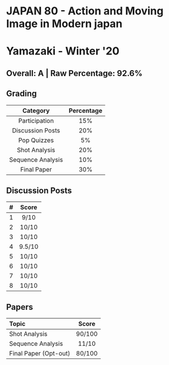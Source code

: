 # JAPAN 80 - Action and Moving Image in Modern japan
# Yamazaki - Winter '20

## Overall: A | Raw Percentage: 92.6%

## Grading

| Category | Percentage |
|:---:|:---:|
| Participation | 15% |
| Discussion Posts | 20% |
| Pop Quizzes | 5% |
| Shot Analysis | 20% |
| Sequence Analysis | 10% |
| Final Paper | 30% |

## Discussion Posts

| # | Score |
|:---:|:---:|
| 1 | 9/10 |
| 2 | 10/10 |
| 3 | 10/10 |
| 4 | 9.5/10
| 5 | 10/10 |
| 6 | 10/10 |
| 7 | 10/10 |
| 8 | 10/10 |

## Papers

| Topic | Score |
|:---|:---:|
| Shot Analysis | 90/100 |
| Sequence Analysis | 11/10 |
| Final Paper (Opt-out) | 80/100 |
